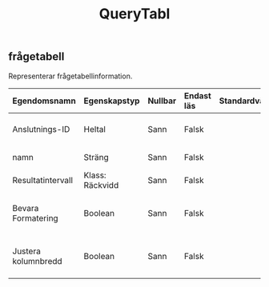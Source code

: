 ﻿---
title: QueryTabl
second_title: Aspose.Cells Cloud Documen
type: docs
url: /sv/specification/model/querytable/
description: "Aspose.Cells Molnmodellspecifikation: QueryTable. Hantera enkelt Excel och andra kalkylarksdokument med funktioner som att öppna, generera, redigera, dela, slå samman, jämföra och konvertera"
weight: 50
---
## **frågetabell**

 Representerar frågetabellinformation.

| Egendomsnamn| Egenskapstyp| Nullbar| Endast läs| Standardvärde| Beskrivning|
|:- |:- |:- |:- |:- |:- |
| Anslutnings-ID| Heltal| Sann| Falsk|| Hämtar anslutnings-id för frågetabellen.|
| namn| Sträng| Sann| Falsk|| Får namnet på frågetabellen.|
| Resultatintervall| Klass: Räckvidd| Sann| Falsk|| Får resultatets omfång.|
| Bevara Formatering| Boolean| Sann| Falsk|| Returnerar eller ställer in PreserveFormatting för objektet.|
| Justera kolumnbredd| Boolean| Sann| Falsk|| Returnerar eller ställer in AdjustColumnWidth för objektet.|

